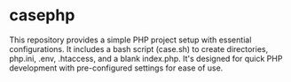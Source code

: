# casephp
This repository provides a simple PHP project setup with essential configurations. It includes a bash script (case.sh) to create directories, php.ini, .env, .htaccess, and a blank index.php. It's designed for quick PHP development with pre-configured settings for ease of use.
